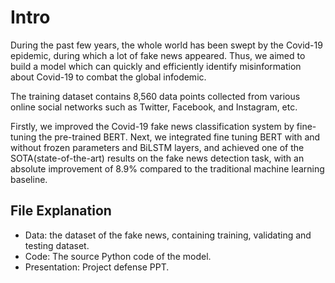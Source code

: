 # Intro

During the past few years, the whole world has been swept by the Covid-19 epidemic, during which a lot of fake news appeared. Thus, we aimed to build a model which can quickly and efficiently identify misinformation about Covid-19 to combat the global infodemic.

The training dataset contains 8,560 data points collected from various online social networks such as Twitter, Facebook, and Instagram, etc.

Firstly, we improved the Covid-19 fake news classification system by fine-tuning the pre-trained BERT. Next, we integrated fine tuning BERT with and without frozen parameters and BiLSTM layers,  and achieved one of the SOTA(state-of-the-art) results on the fake news detection task, with an absolute improvement of 8.9% compared to the traditional machine learning baseline.

## File Explanation

- Data: the dataset of the fake news, containing training, validating and testing dataset.
- Code: The source Python code of the model.
- Presentation:  Project defense PPT.

